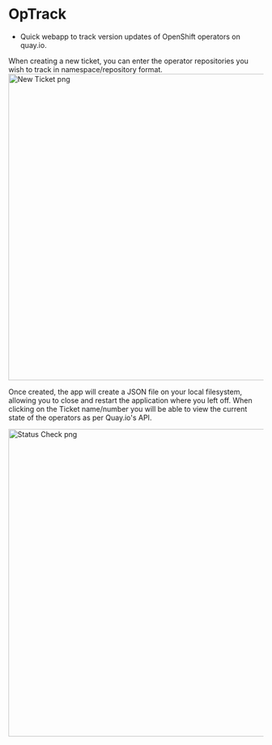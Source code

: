 # OpTrack
- Quick webapp to track version updates of OpenShift operators on quay.io.

When creating a new ticket, you can enter the operator repositories you wish to track in namespace/repository format.
<img width="605" alt="New Ticket png" src="https://github.com/user-attachments/assets/38701619-a314-4766-bcd3-72c66dfef4ff">

Once created, the app will create a JSON file on your local filesystem, allowing you to close and restart the application where you left off.
When clicking on the Ticket name/number you will be able to view the current state of the operators as per Quay.io's API.

<img width="607" alt="Status Check png" src="https://github.com/user-attachments/assets/31fafda4-9cc0-4434-bec3-1bc115f87257">
